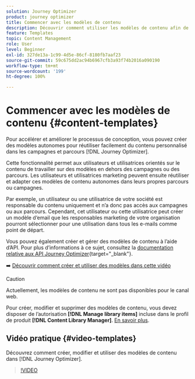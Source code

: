 ```yaml
---
solution: Journey Optimizer
product: journey optimizer
title: Commencer avec les modèles de contenu
description: Découvrir comment utiliser les modèles de contenu afin de réutiliser du contenu dans des campagnes et des parcours Journey Optimizer
feature: Templates
topic: Content Management
role: User
level: Beginner
exl-id: 327de13a-1c99-4d5e-86cf-8180fb7aaf23
source-git-commit: 59c675dd2ac94b6967cfb3a93f74b2016a090190
workflow-type: tm+mt
source-wordcount: '199'
ht-degree: 100%

---
```



# Commencer avec les modèles de contenu {#content-templates}

Pour accélérer et améliorer le processus de conception, vous pouvez créer des modèles autonomes pour réutiliser facilement du contenu personnalisé dans les campagnes et parcours [!DNL Journey Optimizer].

Cette fonctionnalité permet aux utilisateurs et utilisatrices orientés sur le contenu de travailler sur des modèles en dehors des campagnes ou des parcours. Les utilisateurs et utilisatrices marketing peuvent ensuite réutiliser et adapter ces modèles de contenu autonomes dans leurs propres parcours ou campagnes.

<!--![](../rn/assets/do-not-localize/content-template.gif)-->

Par exemple, un utilisateur ou une utilisatrice de votre société est responsable du contenu uniquement et n’a donc pas accès aux campagnes ou aux parcours. Cependant, cet utilisateur ou cette utilisatrice peut créer un modèle d‘email que les responsables marketing de votre organisation pourront sélectionner pour une utilisation dans tous les e-mails comme point de départ.

Vous pouvez également créer et gérer des modèles de contenu à l’aide d’API. Pour plus d’informations à ce sujet, consultez la [documentation relative aux API Journey Optimizer](https://developer.adobe.com/journey-optimizer-apis/references/content/){target="_blank"}.

➡️ [Découvrir comment créer et utiliser des modèles dans cette vidéo](#video-templates)

>[!CAUTION]
>
>Actuellement, les modèles de contenu ne sont pas disponibles pour le canal web.
>
>Pour créer, modifier et supprimer des modèles de contenu, vous devez disposer de l’autorisation **[!DNL Manage library items]** incluse dans le profil de produit **[!DNL Content Library Manager]**. [En savoir plus](../administration/ootb-product-profiles.md#content-library-manager).

## Vidéo pratique {#video-templates}

Découvrez comment créer, modifier et utiliser des modèles de contenu dans [!DNL Journey Optimizer].

>[!VIDEO](https://video.tv.adobe.com/v/3413743/?quality=12)
